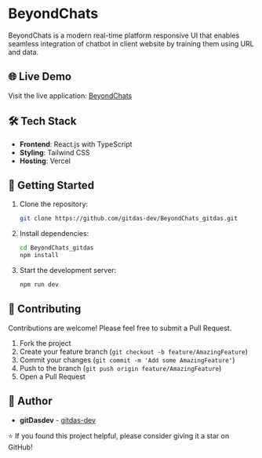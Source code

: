 # BeyondChats

BeyondChats is a modern real-time platform responsive UI that enables seamless integration of chatbot in client website by training them using URL and data.

## 🌐 Live Demo

Visit the live application: [BeyondChats](https://beyond-chats-gitdas.vercel.app/home)


## 🛠️ Tech Stack

- **Frontend**: React.js with TypeScript
- **Styling**: Tailwind CSS
- **Hosting**: Vercel

## 🚀 Getting Started

1. Clone the repository:
   ```bash
   git clone https://github.com/gitdas-dev/BeyondChats_gitdas.git
   ```

2. Install dependencies:
   ```bash
   cd BeyondChats_gitdas
   npm install
   ```

3. Start the development server:
   ```bash
   npm run dev
   ```

## 🤝 Contributing

Contributions are welcome! Please feel free to submit a Pull Request.

1. Fork the project
2. Create your feature branch (`git checkout -b feature/AmazingFeature`)
3. Commit your changes (`git commit -m 'Add some AmazingFeature'`)
4. Push to the branch (`git push origin feature/AmazingFeature`)
5. Open a Pull Request


## 👤 Author

- **gitDasdev** - [gitdas-dev](https://github.com/gitdas-dev)



⭐️ If you found this project helpful, please consider giving it a star on GitHub!
